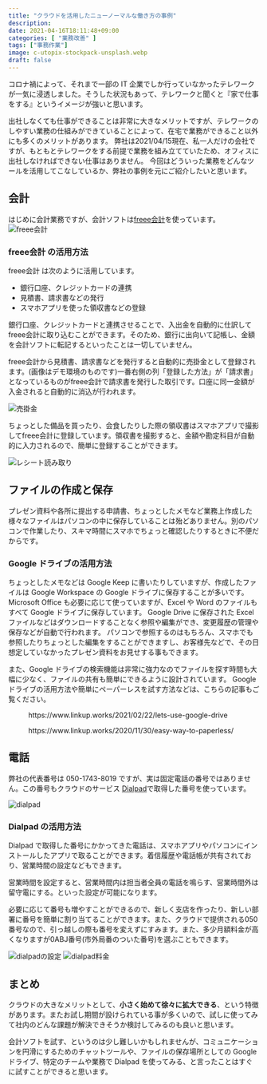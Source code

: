 ```yaml
---
title: "クラウドを活用したニューノーマルな働き方の事例"
description: 
date: 2021-04-16T18:11:48+09:00
categories: [ "業務改善" ]
tags: ["事務作業"]
image: c-utopix-stockpack-unsplash.webp
draft: false
---
```

コロナ禍によって、それまで一部の IT 企業でしか行っていなかったテレワークが一気に浸透しました。そうした状況もあって、テレワークと聞くと『家で仕事をする』というイメージが強いと思います。

出社しなくても仕事ができることは非常に大きなメリットですが、テレワークのしやすい業務の仕組みができていることによって、在宅で業務ができること以外にも多くのメリットがあります。
弊社は2021/04/15現在、私一人だけの会社ですが、もともとテレワークをする前提で業務を組み立てていたため、オフィスに出社しなければできない仕事はありません。
今回はどういった業務をどんなツールを活用してこなしているか、弊社の事例を元にご紹介したいと思います。

## 会計
はじめに会計業務ですが、会計ソフトは[freee会計](https://www.freee.co.jp/houjin/)を使っています。
![freee会計](freee会計.webp)

### freee会計 の活用方法
freee会計 は次のように活用しています。

- 銀行口座、クレジットカードの連携
- 見積書、請求書などの発行
- スマホアプリを使った領収書などの登録

銀行口座、クレジットカードと連携させることで、入出金を自動的に仕訳してfreee会計に取り込むことができます。そのため、銀行に出向いて記帳し、金額を会計ソフトに転記するといったことは一切していません。

freee会計から見積書、請求書などを発行すると自動的に売掛金として登録されます。(画像はデモ環境のものです)一番右側の列「登録した方法」が「請求書」となっているものがfreee会計で請求書を発行した取引です。口座に同一金額が入金されると自動的に消込が行われます。

![売掛金](売掛金.webp)

ちょっとした備品を買ったり、会食したりした際の領収書はスマホアプリで撮影してfreee会計に登録しています。領収書を撮影すると、金額や勘定科目が自動的に入力されるので、簡単に登録することができます。

![レシート読み取り](レシート読み取り.webp)

## ファイルの作成と保存
プレゼン資料や各所に提出する申請書、ちょっとしたメモなど業務上作成した様々なファイルはパソコンの中に保存していることは殆どありません。別のパソコンで作業したり、スキマ時間にスマホでちょっと確認したりするときに不便だからです。

### Google ドライブの活用方法
ちょっとしたメモなどは Google Keep に書いたりしていますが、作成したファイルは Google Workspace の Google ドライブに保存することが多いです。Microsoft Office も必要に応じて使っていますが、Excel や Word のファイルもすべて Google ドライブに保存しています。
Google Drive に保存された Excel ファイルなどはダウンロードすることなく参照や編集ができ、変更履歴の管理や保存などが自動で行われます。
パソコンで参照するのはもちろん、スマホでも参照したりちょっとした編集をすることができますし、お客様先などで、その日想定していなかったプレゼン資料をお見せする事もできます。

また、Google ドライブの検索機能は非常に強力なのでファイルを探す時間も大幅に少なく、ファイルの共有も簡単にできるように設計されています。
Google ドライブの活用方法や簡単にペーパーレスを試す方法などは、こちらの記事もご覧ください。


<!-- wp:embed {"url":"https://www.linkup.works/2021/02/22/lets-use-google-drive","type":"wp-embed","providerNameSlug":"中小企業様の業務改善パートナー-合同会社-linkup","className":""} -->
<figure class="wp-block-embed is-type-wp-embed is-provider-中小企業様の業務改善パートナー-合同会社-linkup wp-block-embed-中小企業様の業務改善パートナー-合同会社-linkup"><div class="wp-block-embed__wrapper">
https://www.linkup.works/2021/02/22/lets-use-google-drive
</div></figure>
<!-- /wp:embed -->

<!-- wp:embed {"url":"https://www.linkup.works/2020/11/30/easy-way-to-paperless/","type":"wp-embed","providerNameSlug":"中小企業様の業務改善パートナー-合同会社-linkup","className":""} -->
<figure class="wp-block-embed is-type-wp-embed is-provider-中小企業様の業務改善パートナー-合同会社-linkup wp-block-embed-中小企業様の業務改善パートナー-合同会社-linkup"><div class="wp-block-embed__wrapper">
https://www.linkup.works/2020/11/30/easy-way-to-paperless/
</div></figure>
<!-- /wp:embed -->

## 電話

弊社の代表番号は 050-1743-8019 ですが、実は固定電話の番号ではありません。この番号もクラウドのサービス [Dialpad](https://www.dialpad.co.jp/)で取得した番号を使っています。

![dialpad](dialpad.webp)

### Dialpad の活用方法
Dialpad で取得した番号にかかってきた電話は、スマホアプリやパソコンにインストールしたアプリで取ることができます。着信履歴や電話帳が共有されており、営業時間の設定などもできます。

営業時間を設定すると、営業時間内は担当者全員の電話を鳴らす、営業時間外は留守電にする。といった設定が可能になります。

必要に応じて番号も増やすことができるので、新しく支店を作ったり、新しい部署に番号を簡単に割り当てることができます。また、クラウドで提供される050番号なので、引っ越しの際も番号を変えずにすみます。また、多少月額料金が高くなりますが0ABJ番号(市外局番のついた番号)を選ぶこともできます。

![dialpadの設定](dialpad設定.webp) ![dialpad料金](dialpad料金.webp)

## まとめ

クラウドの大きなメリットとして、**小さく始めて徐々に拡大できる**、という特徴があります。またお試し期間が設けられている事が多くいので、試しに使ってみて社内のどんな課題が解決できそうか検討してみるのも良いと思います。

会計ソフトを試す、というのは少し難しいかもしれませんが、コミュニケーションを円滑にするためのチャットツールや、ファイルの保存場所としての Google ドライブ、特定のチームや業務で Dialpad を使ってみる、と言ったことはすぐに試すことができると思います。